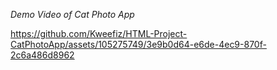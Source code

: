 
*Demo Video of Cat Photo App*




https://github.com/Kweefiz/HTML-Project-CatPhotoApp/assets/105275749/3e9b0d64-e6de-4ec9-870f-2c6a486d8962


